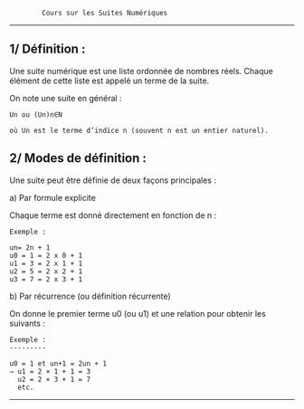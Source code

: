             Cours sur les Suites Numériques
*******************************************************************************************************

1/ Définition :
---------------

Une suite numérique est une liste ordonnée de nombres réels. Chaque élément de cette liste est appelé un terme de la suite.

On note une suite en général :

    Un ou (Un)n∈N

    où Un est le terme d’indice n (souvent n est un entier naturel).

2/ Modes de définition :
------------------------

Une suite peut être définie de deux façons principales :

a) Par formule explicite

Chaque terme est donné directement en fonction de n :

    Exemple :

    un= 2n + 1
    u0 = 1 = 2 x 0 + 1
    u1 = 3 = 2 x 1 + 1
    u2 = 5 = 2 x 2 + 1
    u3 = 7 = 2 x 3 + 1
    
b) Par récurrence (ou définition récurrente)

On donne le premier terme u0 (ou u1) et une relation pour obtenir les suivants :

    Exemple :
    ---------

    u0 = 1 et un+1 = 2un + 1 
    ⇒ u1 = 2 × 1 + 1 = 3
      u2 = 2 × 3 + 1 = 7
      etc.

******************************************************************************************************
